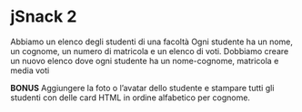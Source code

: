 **jSnack 2**
===
Abbiamo un elenco degli studenti di una facoltà
Ogni studente ha un nome, un cognome, un numero di matricola e un elenco di voti.
Dobbiamo creare un nuovo elenco dove ogni studente ha un nome-cognome, matricola e media voti

**BONUS**
Aggiungere la foto o l’avatar dello studente e stampare tutti gli studenti con delle card HTML in ordine alfabetico per cognome.